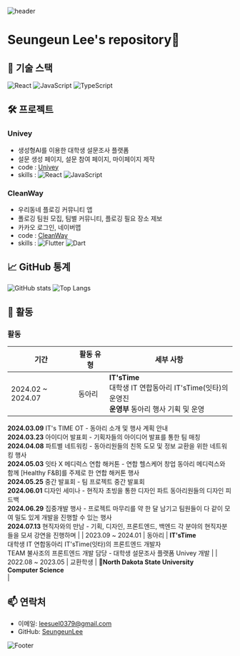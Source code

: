 ![header](https://capsule-render.vercel.app/api?type=waving&color=64AEFF&fontColor=FFFFFF&height=300&section=header&text=🪼Seungeun's%20Hub🪼&fontSize=50)

# Seungeun Lee's repository👋

## 🔧 기술 스택

![React](https://img.shields.io/badge/React-61DAFB?style=for-the-badge&logo=react&logoColor=black)
![JavaScript](https://img.shields.io/badge/JavaScript-F7DF1E?style=for-the-badge&logo=javascript&logoColor=black)
![TypeScript](https://img.shields.io/badge/TypeScript-3178C6?style=for-the-badge&logo=typescript&logoColor=black)

## 🛠 프로젝트

### Univey

- 생성형AI를 이용한 대학생 설문조사 플랫폼
- 설문 생성 페이지, 설문 참여 페이지, 마이페이지 제작
- code : [Univey](https://github.com/ITTA-4-Team/Univey_Front)
- skills : ![React](https://img.shields.io/badge/React-61DAFB?style=for-the-badge&logo=react&logoColor=black) ![JavaScript](https://img.shields.io/badge/JavaScript-F7DF1E?style=for-the-badge&logo=javascript&logoColor=black)

### CleanWay

- 우리동네 플로깅 커뮤니티 앱
- 폴로깅 팀원 모집, 팀별 커뮤니티, 플로깅 필요 장소 제보
- 카카오 로그인, 네이버맵
- code : [CleanWay](https://github.com/SWUCleanWay/CleanWay_FE)
- skills : ![Flutter](https://img.shields.io/badge/React-61DAFB?style=for-the-badge&logo=react&logoColor=black) ![Dart](https://img.shields.io/badge/JavaScript-F7DF1E?style=for-the-badge&logo=javascript&logoColor=black)

## 📈 GitHub 통계

![GitHub stats](https://github-readme-stats.vercel.app/api?username=lse415&show_icons=true&theme=radical)
![Top Langs](https://github-readme-stats.vercel.app/api/top-langs/?username=lse415&layout=compact&theme=radical)

## 🌱 활동

### 활동

| 기간              | 활동 유형 | 세부 사항                                                                                               |
| ----------------- | --------- | ------------------------------------------------------------------------------------------------------- |
| 2024.02 ~ 2024.07 | 동아리    | **IT'sTime**<br>대학생 IT 연합동아리 IT'sTime(잇타)의 운영진<br>**운영부** 동아리 행사 기획 및 운영<br> |

**2024.03.09** IT's TIME OT - 동아리 소개 및 행사 계획 안내<br>
**2024.03.23** 아이디어 발표회 - 기획자들의 아이디어 발표를 통한 팀 매칭<br>
**2024.04.08** 파트별 네트워킹 - 동아리원들의 친목 도모 및 정보 교환을 위한 네트워킹 행사<br>
**2024.05.03** 잇타 X 메디럭스 연합 해커톤 - 연합 헬스케어 창업 동아리 메디럭스와 함께 [Healthy F&B]를 주제로 한 연합 해커톤 행사<br>
**2024.05.25** 중간 발표회 - 팀 프로젝트 중간 발표회<br>
**2024.06.01** 디자인 세미나 - 현직자 초빙을 통한 디자인 파트 동아리원들의 디자인 피드백<br>
**2024.06.29** 집중개발 행사 - 프로젝트 마무리를 약 한 달 남기고 팀원들이 다 같이 모여 밀도 있게 개발을 진행할 수 있는 행사<br>
**2024.07.13** 현직자와의 만남 - 기획, 디자인, 프론트엔드, 백엔드 각 분야의 현직자분들을 모셔 강연을 진행하며
|
| 2023.09 ~ 2024.01 | 동아리 | **IT'sTime**<br>대학생 IT 연합동아리 IT'sTime(잇타)의 프론트엔드 개발자<br>
TEAM 불사조의 프론트엔드 개발 담당 - 대학생 설문조사 플랫폼 Univey 개발 |
| 2022.08 ~ 2023.05 | 교환학생 | **🦬North Dakota State University**<br> **Computer Science** <br> |

## 📫 연락처

- 이메일: [leesuel0379@gmail.com](leesuel0379@gmail.com)
- GitHub: [SeungeunLee](https://github.com/lse415)

![Footer](https://capsule-render.vercel.app/api?type=waving&color=64AEFF&height=200&section=footer)

<!--
**lse415/lse415** is a ✨ _special_ ✨ repository because its `README.md` (this file) appears on your GitHub profile.

Here are some ideas to get you started:

- 🔭 I’m currently working on ...
- 🌱 I’m currently learning ...
- 👯 I’m looking to collaborate on ...
- 🤔 I’m looking for help with ...
- 💬 Ask me about ...
- 📫 How to reach me: ...
- 😄 Pronouns: ...
- ⚡ Fun fact: ...
-->
